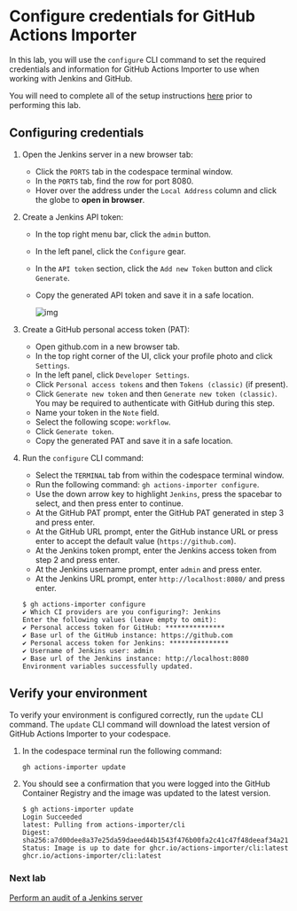 # Configure credentials for GitHub Actions Importer

In this lab, you will use the `configure` CLI command to set the required credentials and information for GitHub Actions Importer to use when working with Jenkins and GitHub.

You will need to complete all of the setup instructions [here](./readme.md#configure-your-codespace) prior to performing this lab.

## Configuring credentials

1. Open the Jenkins server in a new browser tab:
      - Click the `PORTS` tab in the codespace terminal window.
      - In the `PORTS` tab, find the row for port 8080.
      - Hover over the address under the `Local Address` column and click the globe to **open in browser**.

2. Create a Jenkins API token:
      - In the top right menu bar, click the `admin` button.
      - In the left panel, click the `Configure` gear.
      - In the `API token` section, click the `Add new Token` button and click `Generate`.
      - Copy the generated API token and save it in a safe location.

         ![img](https://user-images.githubusercontent.com/19557880/184041667-d06cb7f2-a885-474e-b728-7567314aeaf3.png)

3. Create a GitHub personal access token (PAT):
      - Open github.com in a new browser tab.
      - In the top right corner of the UI, click your profile photo and click `Settings`.
      - In the left panel, click `Developer Settings`.
      - Click `Personal access tokens` and then `Tokens (classic)` (if present).
      - Click `Generate new token` and then `Generate new token (classic)`. You may be required to authenticate with GitHub during this step.
      - Name your token in the `Note` field.
      - Select the following scope: `workflow`.
      - Click `Generate token`.
      - Copy the generated PAT and save it in a safe location.

4. Run the `configure` CLI command:
      - Select the `TERMINAL` tab from within the codespace terminal window.
      - Run the following command: `gh actions-importer configure`.
      - Use the down arrow key to highlight `Jenkins`, press the spacebar to select, and then press enter to continue.
      - At the GitHub PAT prompt, enter the GitHub PAT generated in step 3 and press enter.
      - At the GitHub URL prompt, enter the GitHub instance URL or press enter to accept the default value (`https://github.com`).
      - At the Jenkins token prompt, enter the Jenkins access token from step 2 and press enter.
      - At the Jenkins username prompt, enter `admin`  and press enter.
      - At the Jenkins URL prompt, enter `http://localhost:8080/` and press enter.

      ```console
      $ gh actions-importer configure
      ✔ Which CI providers are you configuring?: Jenkins
      Enter the following values (leave empty to omit):
      ✔ Personal access token for GitHub: ***************
      ✔ Base url of the GitHub instance: https://github.com
      ✔ Personal access token for Jenkins: *************** 
      ✔ Username of Jenkins user: admin
      ✔ Base url of the Jenkins instance: http://localhost:8080
      Environment variables successfully updated.
      ```

## Verify your environment

To verify your environment is configured correctly, run the `update` CLI command. The `update` CLI command will download the latest version of GitHub Actions Importer to your codespace.

1. In the codespace terminal run the following command:

   ```bash
   gh actions-importer update
   ```

2. You should see a confirmation that you were logged into the GitHub Container Registry and the image was updated to the latest version.

   ```console
   $ gh actions-importer update
   Login Succeeded
   latest: Pulling from actions-importer/cli
   Digest: sha256:a7d00dee8a37e25da59daeed44b1543f476b00fa2c41c47f48deeaf34a215bbb
   Status: Image is up to date for ghcr.io/actions-importer/cli:latest
   ghcr.io/actions-importer/cli:latest
   ```

### Next lab

[Perform an audit of a Jenkins server](2-audit.md)
